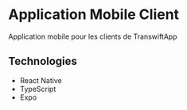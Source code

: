 # Application Mobile Client

Application mobile pour les clients de TranswiftApp

## Technologies
- React Native
- TypeScript
- Expo
